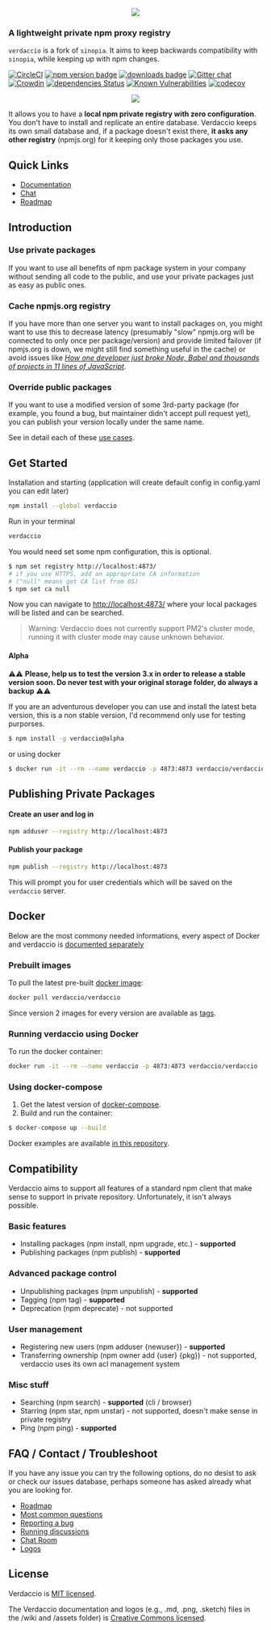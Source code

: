 <p align="center"><img src="https://github.com/verdaccio/verdaccio/raw/master/assets/bitmap/verdaccio%402x.png"></p>

### A lightweight private npm proxy registry



`verdaccio` is a fork of `sinopia`. It aims to keep backwards compatibility with `sinopia`, while keeping up with npm changes.

[![CircleCI](https://circleci.com/gh/verdaccio/verdaccio/tree/master.svg?style=svg)](https://circleci.com/gh/verdaccio/verdaccio/tree/master)
[![npm version badge](https://img.shields.io/npm/v/verdaccio.svg)](https://www.npmjs.org/package/verdaccio)
[![downloads badge](http://img.shields.io/npm/dm/verdaccio.svg)](https://www.npmjs.org/package/verdaccio)
[![Gitter chat](https://badges.gitter.im/verdaccio/questions.png)](https://gitter.im/verdaccio/)
[![Crowdin](https://d322cqt584bo4o.cloudfront.net/verdaccio/localized.svg)](https://crowdin.com/project/verdaccio)
[![dependencies Status](https://david-dm.org/verdaccio/verdaccio/status.svg)](https://david-dm.org/verdaccio/verdaccio)
[![Known Vulnerabilities](https://snyk.io/test/github/verdaccio/verdaccio/badge.svg?targetFile=package.json)](https://snyk.io/test/github/verdaccio/verdaccio?targetFile=package.json)
[![codecov](https://codecov.io/gh/verdaccio/verdaccio/branch/master/graph/badge.svg)](https://codecov.io/gh/verdaccio/verdaccio)


<p align="center"><img src="https://firebasestorage.googleapis.com/v0/b/jotadeveloper-website.appspot.com/o/verdaccio_long_video2.gif?alt=media&token=4d20cad1-f700-4803-be14-4b641c651b41"></p>


It allows you to have a **local npm private registry with zero configuration**. You don't have to install and replicate an entire database. Verdaccio keeps its own small database and, if a package doesn't exist there, **it asks any other registry** (npmjs.org) for it keeping only those packages you use.

## Quick Links

*  [Documentation](http://www.verdaccio.org/docs/en/installation.html)
*  [Chat](https://gitter.im/verdaccio/questions)
*  [Roadmap](https://github.com/verdaccio/verdaccio/wiki)

## Introduction

### Use private packages

   If you want to use all benefits of npm package system in your company without sending all code to the public, and use your private packages just as easy as public ones.

### Cache npmjs.org registry

   If you have more than one server you want to install packages on, you might want to use this to decrease latency
   (presumably "slow" npmjs.org will be connected to only once per package/version) and provide limited failover (if npmjs.org is down, we might still find something useful in the cache) or avoid issues like *[How one developer just broke Node, Babel and thousands of projects in 11 lines of JavaScript](https://www.theregister.co.uk/2016/03/23/npm_left_pad_chaos/)*.


### Override public packages

   If you want to use a modified version of some 3rd-party package (for example, you found a bug, but maintainer didn't accept pull request yet), you can publish your version locally under the same name.

See in detail each of these [use cases](https://github.com/verdaccio/verdaccio/tree/master/docs/use-cases.md).

## Get Started

Installation and starting (application will create default config in config.yaml you can edit later)

```bash
npm install --global verdaccio
```

Run in your terminal

```bash
verdaccio
```

You would need set some npm configuration, this is optional.

```bash
$ npm set registry http://localhost:4873/
# if you use HTTPS, add an appropriate CA information
# ("null" means get CA list from OS)
$ npm set ca null
```

Now you can navigate to [http://localhost:4873/](http://localhost:4873/) where your local packages will be listed and can be searched.

> Warning: Verdaccio does not currently support PM2's cluster mode, running it with cluster mode may cause unknown behavior.

#### Alpha

⚠️⚠️ **Please, help us to test the version 3.x in order to release a stable version soon. Do never test with your original storage folder, do always a backup** ⚠️⚠️

If you are an adventurous developer you can use and install the latest beta version, this is a non stable version, I'd recommend only use for testing purporses.

```bash
$ npm install -g verdaccio@alpha
```
or using docker

```bash
$ docker run -it --rm --name verdaccio -p 4873:4873 verdaccio/verdaccio:alpha
```

## Publishing Private Packages

#### Create an user and log in

```bash
npm adduser --registry http://localhost:4873
```

#### Publish your package

```bash
npm publish --registry http://localhost:4873
```

This will prompt you for user credentials which will be saved on the `verdaccio` server.

## Docker

Below are the most commony needed informations,
every aspect of Docker and verdaccio is [documented separately](http://www.verdaccio.org/docs/en/docker.html)

### Prebuilt images

To pull the latest pre-built [docker image](https://hub.docker.com/r/verdaccio/verdaccio/):

```bash
docker pull verdaccio/verdaccio
```

Since version 2 images for every version are available as [tags](https://hub.docker.com/r/verdaccio/verdaccio/tags/).

### Running verdaccio using Docker

To run the docker container:

```bash
docker run -it --rm --name verdaccio -p 4873:4873 verdaccio/verdaccio
```

### Using docker-compose

1. Get the latest version of [docker-compose](https://github.com/docker/compose).
2. Build and run the container:

```bash
$ docker-compose up --build
```
Docker examples are available [in this repository](https://github.com/verdaccio/docker-examples).

## Compatibility

Verdaccio aims to support all features of a standard npm client that make sense to support in private repository. Unfortunately, it isn't always possible.

### Basic features

- Installing packages (npm install, npm upgrade, etc.) - **supported**
- Publishing packages (npm publish) - **supported**

### Advanced package control

- Unpublishing packages (npm unpublish) - **supported**
- Tagging (npm tag) - **supported**
- Deprecation (npm deprecate) - not supported

### User management

- Registering new users (npm adduser {newuser}) - **supported**
- Transferring ownership (npm owner add {user} {pkg}) - not supported, verdaccio uses its own acl management system

### Misc stuff

- Searching (npm search) - **supported** (cli / browser)
- Starring (npm star, npm unstar) - not supported, doesn't make sense in private registry
- Ping (npm ping) - **supported**

## FAQ / Contact / Troubleshoot

If you have any issue you can try the following options, do no desist to ask or check our issues database, perhaps someone has asked already what you are looking for.

* [Roadmap](https://github.com/verdaccio/verdaccio/wiki)
* [Most common questions](https://github.com/verdaccio/verdaccio/issues?utf8=%E2%9C%93&q=is%3Aissue%20label%3Aquestion%20)
* [Reporting a bug](https://github.com/verdaccio/verdaccio/blob/master/CONTRIBUTING.md#reporting-a-bug)
* [Running discussions](https://github.com/verdaccio/verdaccio/issues?q=is%3Aissue+is%3Aopen+label%3Adiscuss)
* [Chat Room](https://gitter.im/verdaccio/)
* [Logos](https://github.com/verdaccio/verdaccio/tree/master/assets)

## License
Verdaccio is [MIT licensed](https://github.com/verdaccio/verdaccio/blob/master/LICENSE).

The Verdaccio documentation and logos (e.g., .md, .png, .sketch)  files in the /wiki and /assets folder) is [Creative Commons licensed](https://github.com/verdaccio/verdaccio/blob/master/LICENSE-docs).

